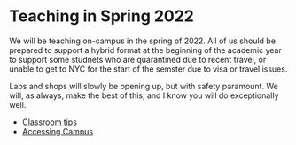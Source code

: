 # Teaching in Spring 2022
We will be teaching on-campus in the spring of 2022. All of us should be prepared to support a hybrid format at the beginning of the academic year to support some studnets who are quarantined due to recent travel, or unable to get to NYC for the start of the semster due to visa or travel issues. 

Labs and shops will slowly be opening up, but with safety paramount. We will, as always, make the best of this, and I know you will do exceptionally well.

- [Classroom tips](method_of_instruction.md)
- [Accessing Campus](IRL_Covid_reqs.md)
